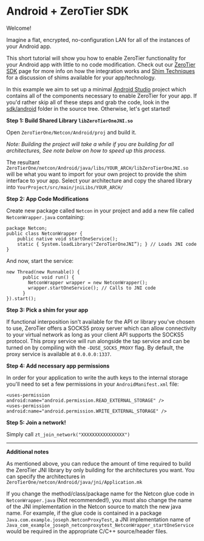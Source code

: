 Android + ZeroTier SDK 
====

Welcome!

Imagine a flat, encrypted, no-configuration LAN for all of the instances of your Android app. 

This short tutorial will show you how to enable ZeroTier functionality for your Android app with little to no code modification. Check out our [ZeroTier SDK](https://www.zerotier.com/blog) page for more info on how the integration works and [Shim Techniques](https://www.zerotier.com/blog) for a discussion of shims available for your app/technology.

In this example we aim to set up a minimal [Android Studio](https://developer.android.com/studio/index.html) project which contains all of the components necessary to enable ZeroTier for your app. If you'd rather skip all of these steps and grab the code, look in the [sdk/android](https://github.com/zerotier/ZeroTierOne/tree/dev/netcon/Android) folder in the source tree. Otherwise, let's get started!

**Step 1: Build Shared Library `libZeroTierOneJNI.so`**

Open `ZeroTierOne/Netcon/Android/proj` and build it. 

*Note: Building the project will take a while if you are building for all architectures, See note below on how to speed up this process.*

The resultant `ZeroTierOne/netcon/Android/java/libs/YOUR_ARCH/libZeroTierOneJNI.so` will be what you want to import for your own project to provide the shim interface to your app. Select your architecture and copy the shared library into `YourProject/src/main/jniLibs/YOUR_ARCH/`

**Step 2: App Code Modifications**

Create new package called `Netcon` in your project and add a new file called `NetconWrapper.java` containing:

```
package Netcon;
public class NetconWrapper {
    public native void startOneService();
    static { System.loadLibrary("ZeroTierOneJNI”); } // Loads JNI code
}
```

And now, start the service:
```
new Thread(new Runnable() {
      public void run() {
        NetconWrapper wrapper = new NetconWrapper();
        wrapper.startOneService(); // Calls to JNI code
      }
}).start();
```
**Step 3: Pick a shim for your app**

If functional interposition isn't available for the API or library you've chosen to use, ZeroTier offers a SOCKS5 proxy server which can allow connectivity to your virtual network as long as your client API supports the SOCKS5 protocol. This proxy service will run alongside the tap service and can be turned on by compiling with the `-DUSE_SOCKS_PROXY` flag. By default, the proxy service is available at `0.0.0.0:1337`.

**Step 4: Add necessary app permissions**

In order for your application to write the auth keys to the internal storage you'll need to set a few permissions in your `AndroidManifest.xml` file:

```
<uses-permission android:name="android.permission.READ_EXTERNAL_STORAGE" />
<uses-permission android:name="android.permission.WRITE_EXTERNAL_STORAGE" />
```

**Step 5: Join a network!**

Simply call `zt_join_network("XXXXXXXXXXXXXXXX")`

***
**Additional notes**

As mentioned above, you can reduce the amount of time required to build the ZeroTier JNI library by only building for the architectures you want. You can specify the architectures in `ZeroTierOne/netcon/Android/java/jni/Application.mk`

If you change the method/class/package name for the Netcon glue code in `NetconWrapper.java` (Not recommended!), you must also change the name of the JNI implementation in the Netcon source to match the new java name. For example, if the glue code is contained in a package `Java.com.example.joseph.NetconProxyTest`, a JNI implementation name of `Java_com_example_joseph_netconproxytest_NetconWrapper_startOneService` would be required in the appropriate C/C++ source/header files.